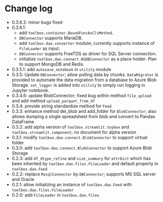 # Change log
- 0.3.6.2: minor bugs fixed
- 0.3.6.1: 
  - add `toolbox.container.BoundFuncAsClsMethod`. 
  - `DBConnector` supports MariaDB. 
  - add `toolbox.dao.convertor` module; currently supports instance of `FileLoader` as input.
  - `DBConnector` supports FreeTDS as driver for SQL Server connection. 
  - initialize `toolbox.dao.connect.NSDBConnector` as a place holder. Plan to support MongoDB and Redis.
- 0.3.5.1: add `autosave_notebook` in `utility` module
- 0.3.5: Update `DBConnector`; allow pulling data by chunks. `DataMigrator` is provided to automate the data migration from a database to Azure Blob Storage. `set_logger` is added into `utility` to simply run logging in Jupyter notebook. 
- 0.3.4.6: update BlobConnector; fixed bug within method `file_upload` and add method `upload_parquet_from_df`
- 0.3.4: provide string standardize method for `Feed`
- 0.3.3: enhance method del_blob and add_folder for `BlobConnector`; also allows dumping a single spreadsheet from blob and convert to Pandas DataFrame
- 0.3.2: add alpha version of `toolbox.streamlit.toybox` and `toolbox.streamlit.component`; no document for alpha version
- 0.3.1: modify `toolbox.dao.connect.BlobConnector` to support virtual folder
- 0.3.0: add `toolbox.dao.connect.BlobConnector` to support Azure Blob Storage
- 0.2.3: add `df_dtype_refine` and `size_summary` for `attrDict` which has been inherited by `toolbox.dao.files.FileLoader` and default property in `toolbox.dao.Feed`
- 0.2.2: replace `MssqlConnector` by `DBConnector`; supports MS SQL server and Oracle
- 0.2.1: allow initializing an instance of `toolbox.dao.Feed` with `toolbox.dao.files.FileLoader`
- 0.2.0: add `FileLoader` in `toolbox.dao.files`